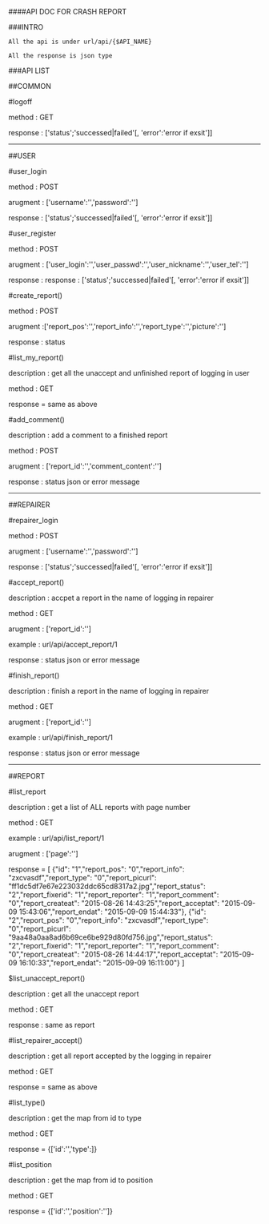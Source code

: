 ####API DOC FOR CRASH REPORT

###INTRO
    
    All the api is under url/api/{$API_NAME}

    All the response is json type

###API LIST

##COMMON


#logoff

method : GET

response : ['status';'successed|failed'[, 'error':'error if exsit']]

***************************************

##USER

#user_login

method : POST

arugment : ['username':'','password':'']

response : ['status';'successed|failed'[, 'error':'error if exsit']]


#user_register

method : POST

arugment : ['user_login':'','user_passwd':'','user_nickname':'','user_tel':'']

response : response : ['status';'successed|failed'[, 'error':'error if exsit']]


#create_report()

method : POST

arugment :['report_pos':'','report_info':'','report_type':'','picture':'']

response : status


#list_my_report()

description : get all the unaccept and unfinished report of logging in user

method : GET

response = same as above


#add_comment()

description : add a comment to a finished report 

method : POST

arugment : ['report_id':'','comment_content':'']

response : status json or error message


***************************************************

##REPAIRER

#repairer_login

method : POST

arugment : ['username':'','password':'']

response : ['status';'successed|failed'[, 'error':'error if exsit']]


#accept_report()

description : accpet a report in the name of logging in repairer

method : GET

arugment : ['report_id':'']

example : url/api/accept_report/1

response : status json or error message



#finish_report()

description : finish a report in the name of logging in repairer

method : GET

arugment : ['report_id':'']

example : url/api/finish_report/1

response : status json or error message

*************************************************

##REPORT

#list_report

description : get a list of ALL reports with page number

method : GET

example : url/api/list_report/1

arugment : ['page':'']

response = [
{"id": "1","report_pos": "0","report_info": "zxcvasdf","report_type": "0","report_picurl": "ff1dc5df7e67e223032ddc65cd8317a2.jpg","report_status": "2","report_fixerid": "1","report_reporter": "1","report_comment": "0","report_createat": "2015-08-26 14:43:25","report_acceptat": "2015-09-09 15:43:06","report_endat": "2015-09-09 15:44:33"},
{"id": "2","report_pos": "0","report_info": "zxcvasdf","report_type": "0","report_picurl": "9aa48a0aa8ad6b69ce6be929d80fd756.jpg","report_status": "2","report_fixerid": "1","report_reporter": "1","report_comment": "0","report_createat": "2015-08-26 14:44:17","report_acceptat": "2015-09-09 16:10:33","report_endat": "2015-09-09 16:11:00"}
]

$list_unaccept_report()

description : get all the unaccept report 

method : GET

response : same as report 


#list_repairer_accept()

description : get all report accepted by the logging in repairer

method : GET

response = same as above

#list_type()

description : get the map from id to type

method : GET

response = {['id':'','type':]}

#list_position

description : get the map from id to position

method : GET

response = {['id':'','position':'']}